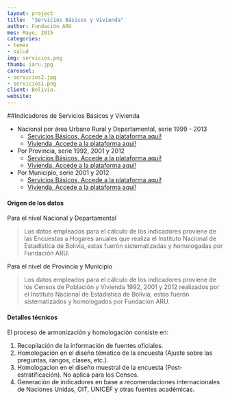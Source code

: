 ```yaml
---
layout: project
title:  "Servicios Básicos y Vivienda"
author: Fundación ARU
mes: Mayo, 2015
categories:
- temas
- salud
img: servicios.png
thumb: iaru.jpg
carousel:
- servicios2.jpg
- servicios1.png
client: Bolivia.
website: 
---
```

##Indicadores de Servicios Básicos y Vivienda

* Nacional por área Urbano Rural y Departamental, serie 1999 - 2013 
	+ [Servicios Básicos, Accede a la plataforma aquí!](http://opendatabolivia.github.io/question/depVivienda/)
	+ [Vivienda, Accede a la plataforma aquí!](http://opendatabolivia.github.io/question/depVivienda/)
* Por Provincia, serie 1992, 2001 y 2012 
	+ [Servicios Básicos, Accede a la plataforma aquí!](http://opendatabolivia.github.io/question/proServicios/) 
	+ [Vivienda, Accede a la plataforma aquí!](http://opendatabolivia.github.io/question/proVivienda/) 
* Por Municipio, serie 2001 y 2012 
	+ [Servicios Básicos, Accede a la plataforma aquí!](http://opendatabolivia.github.io/question/munServicios/) 
	+ [Vivienda, Accede a la plataforma aquí!](http://opendatabolivia.github.io/question/munVivienda/)

#### Origen de los datos

Para el nivel Nacional y Departamental 

> Los datos empleados para el cálculo de los indicadores proviene de las Encuestas a Hogares anuales que realiza el Instituto Nacional de Estadística de Bolivia, estas fuerón sistematizadas y homologadas por Fundación ARU.

Para el nivel de Provincia y Municipio

> Los datos empleados para el cálculo de los indicadores proviene de los Censos de Población y Vivienda 1992, 2001 y 2012 realizados por el Instituto Nacional de Estadistica de Bolivia, estos fuerón sistematizados y homologados por Fundación ARU.

#### Detalles técnicos

El proceso de armonización y homologación consiste en:

1. Recopilación de la información de fuentes oficiales.
2. Homologación en el diseño tématico de la encuesta (Ajuste sobre las preguntas, rangos, clases, etc.).
3. Homologacion en el diseño muestral de la encuesta (Post-estratificación). No aplica para los Censos.
4. Generación de indicadores en base a recomendaciones internacionales de Naciones Unidas, OIT, UNICEF y otras fuentes académicas.
